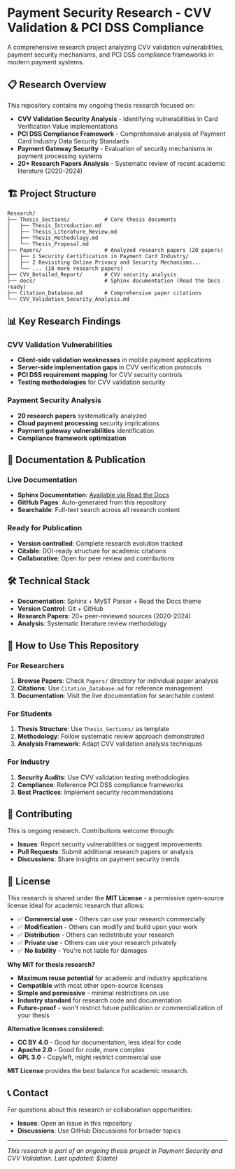 # Payment Security Research - CVV Validation & PCI DSS Compliance

A comprehensive research project analyzing CVV validation vulnerabilities, payment security mechanisms, and PCI DSS compliance frameworks in modern payment systems.

## 📋 Research Overview

This repository contains my ongoing thesis research focused on:
- **CVV Validation Security Analysis** - Identifying vulnerabilities in Card Verification Value implementations
- **PCI DSS Compliance Framework** - Comprehensive analysis of Payment Card Industry Data Security Standards
- **Payment Gateway Security** - Evaluation of security mechanisms in payment processing systems
- **20+ Research Papers Analysis** - Systematic review of recent academic literature (2020-2024)

## 🏗️ Project Structure

```
Research/
├── Thesis_Sections/           # Core thesis documents
│   ├── Thesis_Introduction.md
│   ├── Thesis_Literature_Review.md
│   ├── Thesis_Methodology.md
│   └── Thesis_Proposal.md
├── Papers/                    # Analyzed research papers (20 papers)
│   ├── 1 Security Certification in Payment Card Industry/
│   ├── 2 Revisiting Online Privacy and Security Mechanisms...
│   └── ... (18 more research papers)
├── CVV_Detailed_Report/       # CVV security analysis
├── docs/                      # Sphinx documentation (Read the Docs ready)
├── Citation_Database.md       # Comprehensive paper citations
└── CVV_Validation_Security_Analysis.md
```

## 📊 Key Research Findings

### CVV Validation Vulnerabilities
- **Client-side validation weaknesses** in mobile payment applications
- **Server-side implementation gaps** in CVV verification protocols
- **PCI DSS requirement mapping** for CVV security controls
- **Testing methodologies** for CVV validation security

### Payment Security Analysis
- **20 research papers** systematically analyzed
- **Cloud payment processing** security implications
- **Payment gateway vulnerabilities** identification
- **Compliance framework optimization**

## 🚀 Documentation & Publication

### Live Documentation
- **Sphinx Documentation**: [Available via Read the Docs](https://your-username-payment-security.readthedocs.io)
- **GitHub Pages**: Auto-generated from this repository
- **Searchable**: Full-text search across all research content

### Ready for Publication
- **Version controlled**: Complete research evolution tracked
- **Citable**: DOI-ready structure for academic citations
- **Collaborative**: Open for peer review and contributions

## 🛠️ Technical Stack

- **Documentation**: Sphinx + MyST Parser + Read the Docs theme
- **Version Control**: Git + GitHub
- **Research Papers**: 20+ peer-reviewed sources (2020-2024)
- **Analysis**: Systematic literature review methodology

## 📖 How to Use This Repository

### For Researchers
1. **Browse Papers**: Check `Papers/` directory for individual paper analysis
2. **Citations**: Use `Citation_Database.md` for reference management
3. **Documentation**: Visit the live documentation for searchable content

### For Students
1. **Thesis Structure**: Use `Thesis_Sections/` as template
2. **Methodology**: Follow systematic review approach demonstrated
3. **Analysis Framework**: Adapt CVV validation analysis techniques

### For Industry
1. **Security Audits**: Use CVV validation testing methodologies
2. **Compliance**: Reference PCI DSS compliance frameworks
3. **Best Practices**: Implement security recommendations

## 🤝 Contributing

This is ongoing research. Contributions welcome through:
- **Issues**: Report security vulnerabilities or suggest improvements
- **Pull Requests**: Submit additional research papers or analysis
- **Discussions**: Share insights on payment security trends

## 📄 License

This research is shared under the **MIT License** - a permissive open-source license ideal for academic research that allows:
- ✅ **Commercial use** - Others can use your research commercially
- ✅ **Modification** - Others can modify and build upon your work
- ✅ **Distribution** - Others can redistribute your research
- ✅ **Private use** - Others can use your research privately
- ✅ **No liability** - You're not liable for damages

**Why MIT for thesis research?**
- **Maximum reuse potential** for academic and industry applications
- **Compatible** with most other open-source licenses
- **Simple and permissive** - minimal restrictions on use
- **Industry standard** for research code and documentation
- **Future-proof** - won't restrict future publication or commercialization of your thesis

**Alternative licenses considered:**
- **CC BY 4.0** - Good for documentation, less ideal for code
- **Apache 2.0** - Good for code, more complex
- **GPL 3.0** - Copyleft, might restrict commercial use

**MIT License** provides the best balance for academic research.

## 📞 Contact

For questions about this research or collaboration opportunities:
- **Issues**: Open an issue in this repository
- **Discussions**: Use GitHub Discussions for broader topics

---

*This research is part of an ongoing thesis project in Payment Security and CVV Validation. Last updated: $(date)*